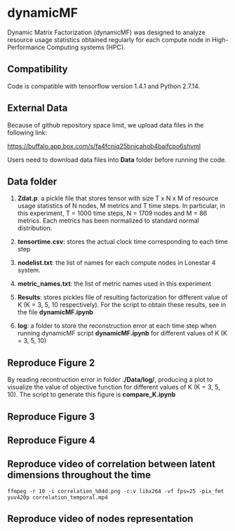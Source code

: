# dynamicMF
Dynamic Matrix Factorization (dynamicMF) was designed to analyze resource usage statistics obtained regularly for each compute node in High-Performance Computing systems (HPC).

## Compatibility
Code is compatible with tensorflow version 1.4.1 and Python 2.7.14.

## External Data
Because of github repository space limit, we upload data files in the following link:

https://buffalo.app.box.com/s/fa4fcniq25bnjcahob4baifcpo6shvml

Users need to download data files into **Data** folder before running the code.

## Data folder

1. **Zdat.p**: a pickle file that stores tensor with size T x N x M of resource usage statistics of N nodes, M metrics and T time steps. In particular, in this experiment, T = 1000 time steps, N = 1709 nodes and M = 86 metrics. Each metrics has been normalized to standard normal distribution. 

2. **tensortime.csv**: stores the actual clock time corresponding to each time step

3. **nodelist.txt**: the list of names for each compute nodes in Lonestar 4 system. 

4. **metric_names.txt**: the list of metric names used in this experiment

5. **Results**: stores pickles file of resulting factorization for different value of K (K = 3, 5, 10 respectively). For the script to obtain these results, see in the file **dynamicMF.ipynb**

6. **log**: a folder to store the reconstruction error at each time step when running dynamicMF script **dynamicMF.ipynb** for different values of K (K = 3, 5, 10)

## Reproduce Figure 2
By reading recontruction error in folder **./Data/log/**, producing a plot to visualize the value of objective function for different values of K (K = 3, 5, 10). The script to generate this figure is **compare_K.ipynb**

## Reproduce Figure 3

## Reproduce Figure 4

## Reproduce video of correlation between latent dimensions throughout the time

```
ffmpeg -r 10 -i correlation_%04d.png -c:v libx264 -vf fps=25 -pix_fmt yuv420p correlation_temporal.mp4
```


## Reproduce video of nodes representation 

